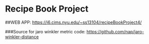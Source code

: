 # Recipe Book Project

##WEB APP: https://i6.cims.nyu.edu/~ss13104/recipeBookProject4/

###Source for jaro winkler metric code: https://github.com/nap/jaro-winkler-distance

